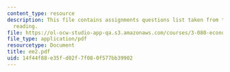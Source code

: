 ```yaml
---
content_type: resource
description: This file contains assignments questions list taken from the required
  reading.
file: https://ol-ocw-studio-app-qa.s3.amazonaws.com/courses/3-080-economic-environmental-issues-in-materials-selection-fall-2005/14f44f88e35fd02f7f080f577bb39902_ee2.pdf
file_type: application/pdf
resourcetype: Document
title: ee2.pdf
uid: 14f44f88-e35f-d02f-7f08-0f577bb39902
---
```

